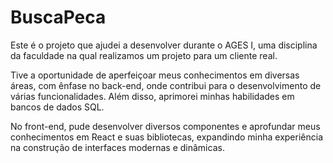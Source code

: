 # BuscaPeca
Este é o projeto que ajudei a desenvolver durante o AGES I, uma disciplina da faculdade na qual realizamos um projeto para um cliente real.

Tive a oportunidade de aperfeiçoar meus conhecimentos em diversas áreas, com ênfase no back-end, onde contribui para o desenvolvimento de várias funcionalidades. Além disso, aprimorei minhas habilidades em bancos de dados SQL.

No front-end, pude desenvolver diversos componentes e aprofundar meus conhecimentos em React e suas bibliotecas, expandindo minha experiência na construção de interfaces modernas e dinâmicas.
